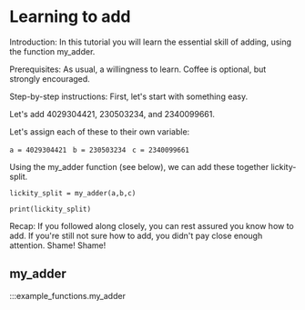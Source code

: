 # Learning to add

Introduction: In this tutorial you will learn the essential skill of adding, using the function my_adder.

Prerequisites: As usual, a willingness to learn. Coffee is optional, but strongly encouraged.

Step-by-step instructions: First, let's start with something easy. 

Let's add 4029304421, 230503234, and 2340099661.

Let's assign each of these to their own variable:

`a = 4029304421 `
`b = 230503234 `
`c = 2340099661 `

Using the my_adder function (see below), we can add these together lickity-split.

`lickity_split = my_adder(a,b,c)`

`print(lickity_split)`

Recap: If you followed along closely, you can rest assured you know how to add.  If you're still not sure how to add, you didn't pay close enough attention. Shame! Shame! 

## my_adder
:::example_functions.my_adder